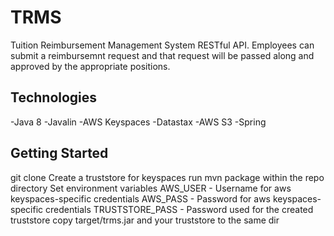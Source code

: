 # TRMS
Tuition Reimbursement Management System RESTful API. Employees can submit a reimbursemnt request and that request will be passed along and approved by the appropriate positions.

## Technologies
-Java 8
-Javalin
-AWS Keyspaces
-Datastax
-AWS S3
-Spring

## Getting Started
git clone 
Create a truststore for keyspaces
run mvn package within the repo directory
Set environment variables
AWS_USER - Username for aws keyspaces-specific credentials
AWS_PASS - Password for aws keyspaces-specific credentials
TRUSTSTORE_PASS - Password used for the created truststore
copy target/trms.jar and your truststore to the same dir
